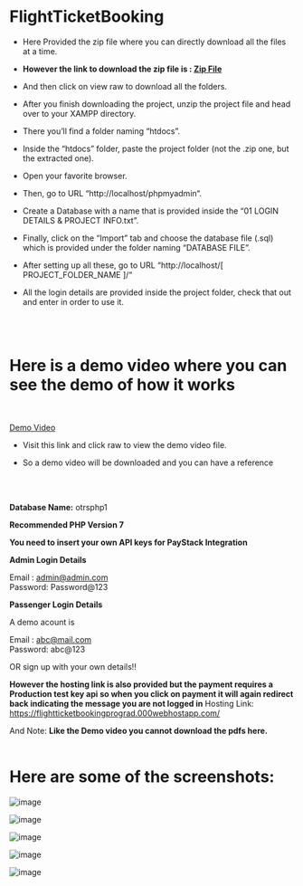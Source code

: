 # FlightTicketBooking

- Here Provided the zip file where you can directly download all the files at a time.

- **However the link to download the zip file is : <a href="https://github.com/MUPPALA-SAI-SHASHANK/FlightTicketBooking/blob/main/plane.zip">Zip File</a>**

- And then click on view raw to download all the folders.

- After you finish downloading the project, unzip the project file and head over to your XAMPP directory.

- There you’ll find a folder naming “htdocs”.

- Inside the “htdocs” folder, paste the project folder (not the .zip one, but the extracted one).

- Open your favorite browser.

- Then, go to URL “http://localhost/phpmyadmin“.

- Create a Database with a name that is provided inside the “01 LOGIN DETAILS & PROJECT INFO.txt”.

- Finally, click on the “Import” tab and choose the database file (.sql) which is provided under the folder naming “DATABASE FILE”.

- After setting up all these, go to URL “http://localhost/[ PROJECT_FOLDER_NAME ]/“

- All the login details are provided inside the project folder, check that out and enter in order to use it.

<br><br>

# Here is a demo video where you can see the demo of how it works
<br>

<a href="https://github.com/MUPPALA-SAI-SHASHANK/FlightTicketBooking/blob/main/Untitled.mp4">Demo Video</a>

- Visit this link and click raw to view the demo video file. 

- So a demo video will be downloaded and you can have a reference

<br><br>


**Database Name:** otrsphp1

**Recommended PHP Version 7**


**You need to insert your own API keys for PayStack Integration**


**Admin Login Details**

Email   : admin@admin.com<br>
Password: Password@123

**Passenger Login Details**

A demo acount is 

Email   : abc@mail.com<br>
Password: abc@123

OR sign up with your own details!!


**However the hosting link is also provided but the payment requires a Production test key api so when you click on payment it will again redirect back indicating the message you are not logged in**
Hosting Link:  https://flightticketbookingprograd.000webhostapp.com/

And Note:
**Like the Demo video you cannot download the pdfs here.**
<br><br>

# Here are some of the screenshots:

![image](https://github.com/MUPPALA-SAI-SHASHANK/FlightTicketBooking/assets/108987073/bfd87067-e98c-41e7-8576-bca8f7fac635)

![image](https://github.com/MUPPALA-SAI-SHASHANK/FlightTicketBooking/assets/108987073/279c7420-31db-48ca-af03-f66c3da1c4fd)

![image](https://github.com/MUPPALA-SAI-SHASHANK/FlightTicketBooking/assets/108987073/9e647049-935e-4b42-a8f7-7dee69493673)

![image](https://github.com/MUPPALA-SAI-SHASHANK/FlightTicketBooking/assets/108987073/20b1d748-ba1c-494b-bc8f-cc9cf52a1c4c)

![image](https://github.com/MUPPALA-SAI-SHASHANK/FlightTicketBooking/assets/108987073/f12e26b9-48df-4b78-b424-65061fd98638)
